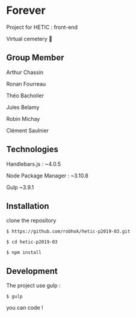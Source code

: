 # Forever

Project for HETIC : front-end

Virtual cemetery 🌚


## Group Member

Arthur Chassin

Ronan Fourreau

Théo Bacholier

Jules Belamy

Robin Michay

Clément Saulnier


## Technologies

Handlebars.js  : ~4.0.5

Node Package Manager : ~3.10.8

Gulp ~3.9.1

## Installation

clone the repository

```
$ https://github.com/robhok/hetic-p2019-03.git

$ cd hetic-p2019-03

$ npm install
```


## Development

The project use gulp :

```
$ gulp
```

you can code !

